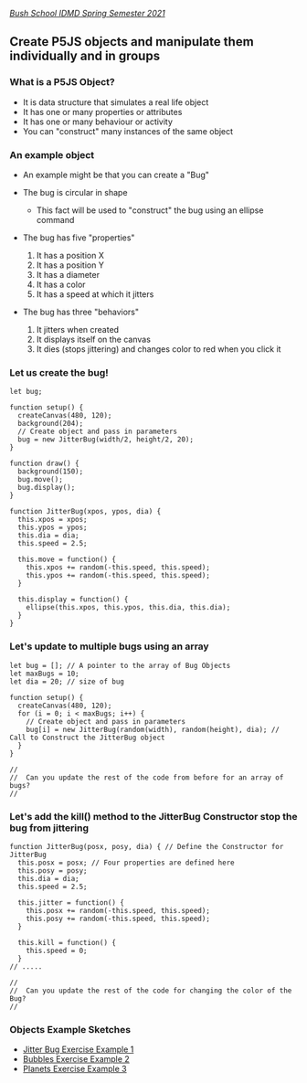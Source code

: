 [_Bush School IDMD Spring Semester 2021_](https://chandrunarayan.github.io/idmd/)
## Create P5JS objects and manipulate them individually and in groups

### What is a P5JS Object?
* It is data structure that simulates a real life object 
* It has one or many properties or attributes
* It has one or many behaviour or activity
* You can "construct" many instances of the same object

### An example object
* An example might be that you can create a "Bug"
* The bug is circular in shape
    * This fact will be used to "construct" the bug using an ellipse command
* The bug has five "properties"
    1. It has a position X
    1. It has a position Y
    1. It has a diameter
    1. It has a color
    1. It has a speed at which it jitters

* The bug has three "behaviors"
    1. It jitters when created
    1. It displays itself on the canvas
    1. It dies (stops jittering) and changes color to red when you click it
    
    

### Let us create the bug!
````
let bug;

function setup() {
  createCanvas(480, 120);
  background(204);
  // Create object and pass in parameters
  bug = new JitterBug(width/2, height/2, 20);
}

function draw() {
  background(150);
  bug.move();
  bug.display();
}

function JitterBug(xpos, ypos, dia) {
  this.xpos = xpos;
  this.ypos = ypos;
  this.dia = dia;
  this.speed = 2.5;
  
  this.move = function() {
    this.xpos += random(-this.speed, this.speed);
    this.ypos += random(-this.speed, this.speed);
  }
  
  this.display = function() {
    ellipse(this.xpos, this.ypos, this.dia, this.dia);
  }
}
````
### Let's update to multiple bugs using an array
````
let bug = []; // A pointer to the array of Bug Objects
let maxBugs = 10;
let dia = 20; // size of bug

function setup() {
  createCanvas(480, 120);
  for (i = 0; i < maxBugs; i++) {
    // Create object and pass in parameters
    bug[i] = new JitterBug(random(width), random(height), dia); // Call to Construct the JitterBug object
  }
}

//
//  Can you update the rest of the code from before for an array of bugs?
//
````
### Let's add the kill() method to the JitterBug Constructor stop the bug from jittering
````
function JitterBug(posx, posy, dia) { // Define the Constructor for JitterBug
  this.posx = posx; // Four properties are defined here
  this.posy = posy;
  this.dia = dia;
  this.speed = 2.5;

  this.jitter = function() {
    this.posx += random(-this.speed, this.speed);
    this.posy += random(-this.speed, this.speed);
  }

  this.kill = function() {
    this.speed = 0;
  }
// .....  

//
//  Can you update the rest of the code for changing the color of the Bug?
//
````

### Objects Example Sketches
* [Jitter Bug Exercise Example 1](../code/jitterBug_v2)
* [Bubbles Exercise Example 2](../code/arrayBubbles_v6)
* [Planets Exercise Example 3](../code/planets_v1)
